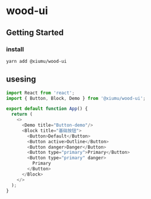# wood-ui

## Getting Started

### install

`yarn add @xiumu/wood-ui`

## usesing 

```js
import React from 'react';
import { Button, Block, Demo } from '@xiumu/wood-ui';

export default function App() {
  return (
    <>
      <Demo title="Button-demo"/>
      <Block title="基础按钮">
        <Button>Default</Button>
        <Button active>Outline</Button>
        <Button danger>Danger</Button>
        <Button type="primary">Primary</Button>
        <Button type="primary" danger>
          Primary
        </Button>
      </Block>
    </>
  );
}
```

